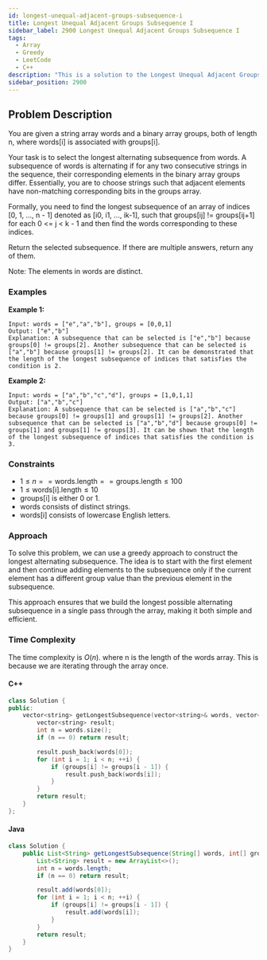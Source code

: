 ```yaml
---
id: longest-unequal-adjacent-groups-subsequence-i
title: Longest Unequal Adjacent Groups Subsequence I
sidebar_label: 2900 Longest Unequal Adjacent Groups Subsequence I
tags:
  - Array
  - Greedy
  - LeetCode
  - C++
description: "This is a solution to the Longest Unequal Adjacent Groups Subsequence I problem on LeetCode."
sidebar_position: 2900
---
```


## Problem Description

You are given a string array words and a binary array groups, both of length n, where words[i] is associated with groups[i].

Your task is to select the longest alternating subsequence from words. A subsequence of words is alternating if for any two consecutive strings in the sequence, their corresponding elements in the binary array groups differ. Essentially, you are to choose strings such that adjacent elements have non-matching corresponding bits in the groups array.

Formally, you need to find the longest subsequence of an array of indices [0, 1, ..., n - 1] denoted as [i0, i1, ..., ik-1], such that groups[ij] != groups[ij+1] for each 0 <= j < k - 1 and then find the words corresponding to these indices.

Return the selected subsequence. If there are multiple answers, return any of them.

Note: The elements in words are distinct.

### Examples

**Example 1:**

```
Input: words = ["e","a","b"], groups = [0,0,1]
Output: ["e","b"]
Explanation: A subsequence that can be selected is ["e","b"] because groups[0] != groups[2]. Another subsequence that can be selected is ["a","b"] because groups[1] != groups[2]. It can be demonstrated that the length of the longest subsequence of indices that satisfies the condition is 2.

```

**Example 2:**

```
Input: words = ["a","b","c","d"], groups = [1,0,1,1]
Output: ["a","b","c"]
Explanation: A subsequence that can be selected is ["a","b","c"] because groups[0] != groups[1] and groups[1] != groups[2]. Another subsequence that can be selected is ["a","b","d"] because groups[0] != groups[1] and groups[1] != groups[3]. It can be shown that the length of the longest subsequence of indices that satisfies the condition is 3.

```

### Constraints

- $1 \leq  n == \text{words.length} == \text{groups.length} \leq 100$
- $1 \leq \text{words[i].length} \leq 10$
- groups[i] is either 0 or 1.
- words consists of distinct strings.
- words[i] consists of lowercase English letters.

### Approach

To solve this problem, we can use a greedy approach to construct the longest alternating subsequence. The idea is to start with the first element and then continue adding elements to the subsequence only if the current element has a different group value than the previous element in the subsequence.

This approach ensures that we build the longest possible alternating subsequence in a single pass through the array, making it both simple and efficient.

### Time Complexity

The time complexity is $O(n)$. where n is the length of the words array. This is because we are iterating through the array once.

#### C++

```cpp
class Solution {
public:
    vector<string> getLongestSubsequence(vector<string>& words, vector<int>& groups) {
        vector<string> result;
        int n = words.size();
        if (n == 0) return result;

        result.push_back(words[0]);
        for (int i = 1; i < n; ++i) {
            if (groups[i] != groups[i - 1]) {
                result.push_back(words[i]);
            }
        }
        return result;
    }
};
```

#### Java

```java
class Solution {
    public List<String> getLongestSubsequence(String[] words, int[] groups) {
        List<String> result = new ArrayList<>();
        int n = words.length;
        if (n == 0) return result;

        result.add(words[0]);
        for (int i = 1; i < n; ++i) {
            if (groups[i] != groups[i - 1]) {
                result.add(words[i]);
            }
        }
        return result;
    }
}
```
